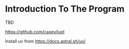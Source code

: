 # Introduction To The Program

TBD

https://github.com/casey/just

Install uv from https://docs.astral.sh/uv/